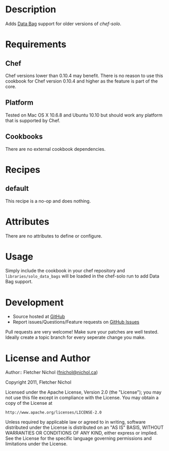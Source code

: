 # Description

Adds [Data Bag][data_bag] support for older versions of *chef-solo*.

# Requirements

## Chef

Chef versions lower than 0.10.4 may benefit. There is no reason to use this
cookbook for Chef version 0.10.4 and higher as the feature is part of the
core.

## Platform

Tested on Mac OS X 10.6.8 and Ubuntu 10.10 but should work any platform
that is supported by Chef.

## Cookbooks

There are no external cookbook dependencies.

# Recipes

## default

This recipe is a no-op and does nothing.

# Attributes

There are no attributes to define or configure.

# Usage

Simply include the cookbook in your chef repository and
`libraries/solo_data_bags` will be loaded in the chef-solo run to add Data
Bag support.

# Development

* Source hosted at [GitHub][repo]
* Report issues/Questions/Feature requests on [GitHub Issues][issues]

Pull requests are very welcome! Make sure your patches are well tested.
Ideally create a topic branch for every seperate change you make.

# License and Author

Author:: Fletcher Nichol (<fnichol@nichol.ca>)

Copyright 2011, Fletcher Nichol

Licensed under the Apache License, Version 2.0 (the "License");
you may not use this file except in compliance with the License.
You may obtain a copy of the License at

    http://www.apache.org/licenses/LICENSE-2.0

Unless required by applicable law or agreed to in writing, software
distributed under the License is distributed on an "AS IS" BASIS,
WITHOUT WARRANTIES OR CONDITIONS OF ANY KIND, either express or implied.
See the License for the specific language governing permissions and
limitations under the License.

[data_bag]: http://wiki.opscode.com/display/chef/Data+Bags
[repo]:     https://github.com/fnichol/chef-solo_data_bags
[issues]:   https://github.com/fnichol/chef-solo_data_bags/issues
